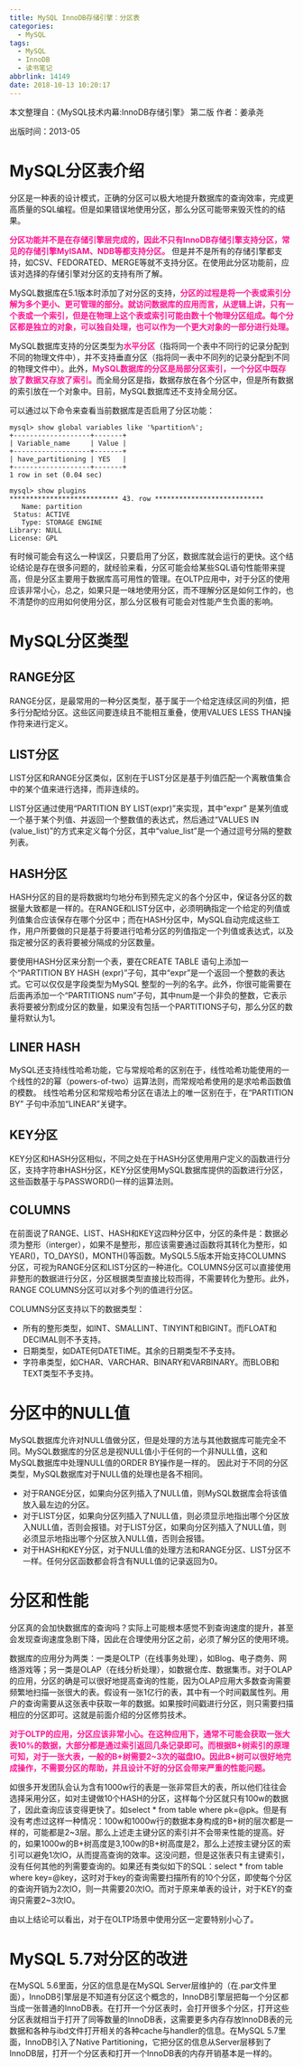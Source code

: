 ```yaml
---
title: MySQL InnoDB存储引擎：分区表
categories:
  - MySQL
tags:
  - MySQL
  - InnoDB
  - 读书笔记
abbrlink: 14149
date: 2018-10-13 10:20:17
---
```


本文整理自：《MySQL技术内幕:InnoDB存储引擎》 第二版 作者：姜承尧

出版时间：2013-05

<!-- more -->

# MySQL分区表介绍
分区是一种表的设计模式，正确的分区可以极大地提升数据库的查询效率，完成更高质量的SQL编程。但是如果错误地使用分区，那么分区可能带来毁灭性的的结果。

<font color=DeepPink>**分区功能并不是在存储引擎层完成的，因此不只有InnoDB存储引擎支持分区，常见的存储引擎MyISAM、NDB等都支持分区。**</font> 但是并不是所有的存储引擎都支持，如CSV、FEDORATED、MERGE等就不支持分区。在使用此分区功能前，应该对选择的存储引擎对分区的支持有所了解。

MySQL数据库在5.1版本时添加了对分区的支持，<font color=DeepPink>**分区的过程是将一个表或索引分解为多个更小、更可管理的部分。就访问数据库的应用而言，从逻辑上讲，只有一个表或一个索引，但是在物理上这个表或索引可能由数十个物理分区组成。每个分区都是独立的对象，可以独自处理，也可以作为一个更大对象的一部分进行处理。**</font>

MySQL数据库支持的分区类型为<font color=DeepPink>**水平分区**</font>（指将同一个表中不同行的记录分配到不同的物理文件中），并不支持垂直分区（指将同一表中不同列的记录分配到不同的物理文件中）。此外，<font color=DeepPink>**MySQL数据库的分区是局部分区索引，一个分区中既存放了数据又存放了索引。**</font>而全局分区是指，数据存放在各个分区中，但是所有数据的索引放在一个对象中。目前，MySQL数据库还不支持全局分区。

可以通过以下命令来查看当前数据库是否启用了分区功能：
```
mysql> show global variables like '%partition%';
+-------------------+-------+
| Variable_name     | Value |
+-------------------+-------+
| have_partitioning | YES   |
+-------------------+-------+
1 row in set (0.04 sec)
 
mysql> show plugins
*************************** 43. row ***************************
   Name: partition
 Status: ACTIVE
   Type: STORAGE ENGINE
Library: NULL
License: GPL
```
有时候可能会有这么一种误区，只要启用了分区，数据库就会运行的更快。这个结论结论是存在很多问题的，就经验来看，分区可能会给某些SQL语句性能带来提高，但是分区主要用于数据库高可用性的管理。在OLTP应用中，对于分区的使用应该非常小心，总之，如果只是一味地使用分区，而不理解分区是如何工作的，也不清楚你的应用如何使用分区，那么分区极有可能会对性能产生负面的影响。

# MySQL分区类型
## RANGE分区
RANGE分区，是最常用的一种分区类型，基于属于一个给定连续区间的列值，把多行分配给分区。这些区间要连续且不能相互重叠，使用VALUES LESS THAN操作符来进行定义。
## LIST分区
LIST分区和RANGE分区类似，区别在于LIST分区是基于列值匹配一个离散值集合中的某个值来进行选择，而非连续的。

LIST分区通过使用“PARTITION BY LIST(expr)”来实现，其中“expr” 是某列值或一个基于某个列值、并返回一个整数值的表达式，然后通过“VALUES IN (value_list)”的方式来定义每个分区，其中“value_list”是一个通过逗号分隔的整数列表。
## HASH分区
HASH分区的目的是将数据均匀地分布到预先定义的各个分区中，保证各分区的数据量大致都是一样的。在RANGE和LIST分区中，必须明确指定一个给定的列值或列值集合应该保存在哪个分区中；而在HASH分区中，MySQL自动完成这些工作，用户所要做的只是基于将要进行哈希分区的列值指定一个列值或表达式，以及指定被分区的表将要被分隔成的分区数量。

要使用HASH分区来分割一个表，要在CREATE TABLE 语句上添加一个“PARTITION BY HASH (expr)”子句，其中“expr”是一个返回一个整数的表达式。它可以仅仅是字段类型为MySQL 整型的一列的名字。此外，你很可能需要在后面再添加一个“PARTITIONS num”子句，其中num是一个非负的整数，它表示表将要被分割成分区的数量，如果没有包括一个PARTITIONS子句，那么分区的数量将默认为1。
## LINER HASH
MySQL还支持线性哈希功能，它与常规哈希的区别在于，线性哈希功能使用的一个线性的2的幂（powers-of-two）运算法则，而常规哈希使用的是求哈希函数值的模数。
线性哈希分区和常规哈希分区在语法上的唯一区别在于，在“PARTITION BY” 子句中添加“LINEAR”关键字。
## KEY分区
KEY分区和HASH分区相似，不同之处在于HASH分区使用用户定义的函数进行分区，支持字符串HASH分区，KEY分区使用MySQL数据库提供的函数进行分区，这些函数基于与PASSWORD()一样的运算法则。
## COLUMNS
在前面说了RANGE、LIST、HASH和KEY这四种分区中，分区的条件是：数据必须为整形（interger），如果不是整形，那应该需要通过函数将其转化为整形，如YEAR()，TO_DAYS()，MONTH()等函数。MySQL5.5版本开始支持COLUMNS分区，可视为RANGE分区和LIST分区的一种进化。COLUMNS分区可以直接使用非整形的数据进行分区，分区根据类型直接比较而得，不需要转化为整形。此外，RANGE COLUMNS分区可以对多个列的值进行分区。

COLUMNS分区支持以下的数据类型：
* 所有的整形类型，如INT、SMALLINT、TINYINT和BIGINT。而FLOAT和DECIMAL则不予支持。
* 日期类型，如DATE何DATETIME。其余的日期类型不予支持。
* 字符串类型，如CHAR、VARCHAR、BINARY和VARBINARY。而BLOB和TEXT类型不予支持。

# 分区中的NULL值
MySQL数据库允许对NULL值做分区，但是处理的方法与其他数据库可能完全不同。MySQL数据库的分区总是视NULL值小于任何的一个非NULL值，这和MySQL数据库中处理NULL值的ORDER BY操作是一样的。 因此对于不同的分区类型，MySQL数据库对于NULL值的处理也是各不相同。

* 对于RANGE分区，如果向分区列插入了NULL值，则MySQL数据库会将该值放入最左边的分区。
* 对于LIST分区，如果向分区列插入了NULL值，则必须显示地指出哪个分区放入NULL值，否则会报错。对于LIST分区，如果向分区列插入了NULL值，则必须显示地指出哪个分区放入NULL值，否则会报错。
* 对于HASH和KEY分区，对于NULL值的处理方法和RANGE分区、LIST分区不一样。任何分区函数都会将含有NULL值的记录返回为0。

# 分区和性能
分区真的会加快数据库的查询吗？实际上可能根本感觉不到查询速度的提升，甚至会发现查询速度急剧下降，因此在合理使用分区之前，必须了解分区的使用环境。

数据库的应用分为两类：一类是OLTP（在线事务处理），如Blog、电子商务、网络游戏等；另一类是OLAP（在线分析处理），如数据仓库、数据集市。对于OLAP的应用，分区的确是可以很好地提高查询的性能，因为OLAP应用大多数查询需要频繁地扫描一张很大的表。假设有一张1亿行的表，其中有一个时间戳属性列。用户的查询需要从这张表中获取一年的数据。如果按时间戳进行分区，则只需要扫描相应的分区即可。这就是前面介绍的分区修剪技术。

<font color=DeepPink>**对于OLTP的应用，分区应该非常小心。在这种应用下，通常不可能会获取一张大表10%的数据，大部分都是通过索引返回几条记录即可。而根据B+树索引的原理可知，对于一张大表，一般的B+树需要2~3次的磁盘IO。因此B+树可以很好地完成操作，不需要分区的帮助，并且设计不好的分区会带来严重的性能问题。**</font>

如很多开发团队会认为含有1000w行的表是一张非常巨大的表，所以他们往往会选择采用分区，如对主键做10个HASH的分区，这样每个分区就只有100w的数据了，因此查询应该变得更快了。如select * from table where pk=@pk。但是有没有考虑过这样一种情况：100w和1000w行的数据本身构成的B+树的层次都是一样的，可能都是2\~3层。那么上述走主键分区的索引并不会带来性能的提高。好的，如果1000w的B+树高度是3,100w的B+树高度是2，那么上述按主键分区的索引可以避免1次IO，从而提高查询的效率。这没问题，但是这张表只有主键索引，没有任何其他的列需要查询的。如果还有类似如下的SQL：select * from table where key=@key，这时对于key的查询需要扫描所有的10个分区，即使每个分区的查询开销为2次IO，则一共需要20次IO。而对于原来单表的设计，对于KEY的查询只需要2~3次IO。

由以上结论可以看出，对于在OLTP场景中使用分区一定要特别小心了。

# MySQL 5.7对分区的改进
在MySQL 5.6里面，分区的信息是在MySQL Server层维护的（在.par文件里面），InnoDB引擎层是不知道有分区这个概念的，InnoDB引擎层把每一个分区都当成一张普通的InnoDB表。在打开一个分区表时，会打开很多个分区，打开这些分区表就相当于打开了同等数量的InnoDB表，这需要更多内存存放InnoDB表的元数据和各种与ibd文件打开相关的各种cache与handler的信息。在MySQL 5.7里面，InnoDB引入了Native Partitioning，它把分区的信息从Server层移到了InnoDB层，打开一个分区表和打开一个InnoDB表的内存开销基本是一样的。

